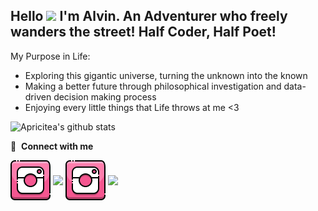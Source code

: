 ## Hello <a href="https://www.gautamkrishnar.com/"><img src="https://media.giphy.com/media/hvRJCLFzcasrR4ia7z/giphy.gif" width="25px"></a> I'm Alvin. An Adventurer who freely wanders the street! Half Coder, Half Poet! 

My Purpose in Life:
- Exploring this gigantic universe, turning the unknown into the known
- Making a better future through philosophical investigation and data-driven decision making process
- Enjoying every little things that Life throws at me <3

![Apricitea's github stats](https://bad-apple-github-readme.vercel.app/api?show_bg=1&username=apricitea)

🔗 &nbsp;**Connect with me**
<p align="left">
<a href="https://twitter.com/apeirodonut" target="blank"><img align="center" src="https://github.com/apricitea/apricitea/blob/main/icons/icons8-instagram-64.png" alt="apricitea-twitter"/></a>
<a href="https://linkedin.com/in/alvincnataputra" target="blank"><img align="center" src="https://img.icons8.com/external-justicon-lineal-color-justicon/64/000000/external-linkedin-social-media-justicon-lineal-color-justicon.png"/></a>
<a href="https://instagram.com/apricitealvin" target="blank"><img align="center" src="https://github.com/apricitea/apricitea/blob/main/icons/icons8-instagram-64.png" alt="apricitea-instagram"/></a>
<a href="https://instagram.com/apricitealvin" target="blank"><img align="center" src="https://img.icons8.com/plasticine/100/000000/discord-logo.png" /></a>
